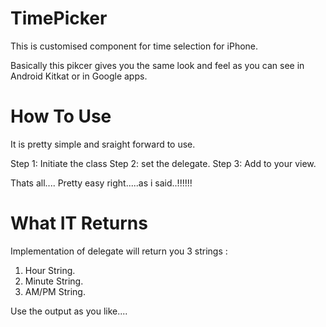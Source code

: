 TimePicker
==========

This is customised component for time selection for iPhone.

Basically this pikcer gives you the same look and feel as you can see in Android Kitkat or in Google apps.

How To Use
================

It is pretty simple and sraight forward to use.

Step 1: Initiate the class
Step 2: set the delegate.
Step 3: Add to your view.

Thats all.... Pretty easy right.....as i said..!!!!!!

What IT Returns
=======================

Implementation of delegate will return you 3 strings :

1. Hour String.
2. Minute String.
3. AM/PM String.


Use the output as you like....


